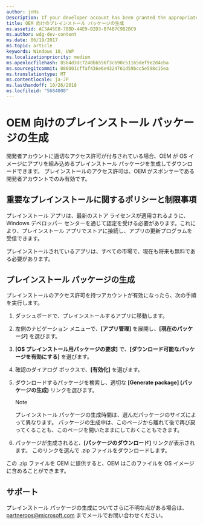 ```yaml
---
author: jnHs
Description: If your developer account has been granted the appropriate permissions, you can generate and download preinstall packages so that an OEM can include your app in their OS image.
title: OEM 向けのプレインストール パッケージの生成
ms.assetid: AC3A45E8-7BBD-44E9-B2D3-B74B7C9B2BC9
ms.author: wdg-dev-content
ms.date: 06/19/2017
ms.topic: article
keywords: Windows 10, UWP
ms.localizationpriority: medium
ms.openlocfilehash: 8564d3dc7240bb556f3cb90c51165def9e2d4eba
ms.sourcegitcommit: 086001cffaf436e6e4324761d59bcc5e598c15ea
ms.translationtype: MT
ms.contentlocale: ja-JP
ms.lasthandoff: 10/26/2018
ms.locfileid: "5684008"
---
```

# <a name="generate-preinstall-packages-for-oems"></a>OEM 向けのプレインストール パッケージの生成

開発者アカウントに適切なアクセス許可が付与されている場合、OEM が OS イメージにアプリを組み込めるプレインストール パッケージを生成してダウンロードできます。 プレインストールのアクセス許可は、OEM がスポンサーである開発者アカウントでのみ有効です。


## <a name="important-preinstall-policy--limitations"></a>重要なプレインストールに関するポリシーと制限事項

プレインストール アプリは、最新のストア ライセンスが適用されるように、Windows デベロッパー センターを通じて認定を受ける必要があります。これにより、プレインストール アプリでストアに接続し、アプリの更新プログラムを受信できます。

プレインストールされているアプリは、すべての市場で、現在も将来も無料である必要があります。


## <a name="generating-preinstall-packages"></a>プレインストール パッケージの生成

プレインストールのアクセス許可を持つアカウントが有効になったら、次の手順を実行します。

1.  ダッシュボードで、プレインストールするアプリに移動します。
2.  左側のナビゲーション メニューで、**[アプリ管理]** を展開し、**[現在のパッケージ]** を選びます。
3.  **[OS プレインストール用パッケージの要求]** で、**[ダウンロード可能なパッケージを有効にする]** を選びます。
4.  確認のダイアログ ボックスで、**[有効化]** を選びます。
5.  ダウンロードするパッケージを検索し、適切な **[Generate package] (パッケージの生成)** リンクを選びます。

    > [!NOTE]
    > プレインストール パッケージの生成時間は、選んだパッケージのサイズによって異なります。 パッケージの生成中は、このページから離れて後で再び戻ってくることも、このページを開いたままにしておくこともできます。

6.  パッケージが生成されると、**[パッケージのダウンロード]** リンクが表示されます。 このリンクを選んで .zip ファイルをダウンロードします。

この .zip ファイルを OEM に提供すると、OEM はこのファイルを OS イメージに含めることができます。


## <a name="support"></a>サポート

プレインストール パッケージの生成についてさらに不明な点がある場合は、<partnerops@microsoft.com> までメールでお問い合わせください。

 

 




